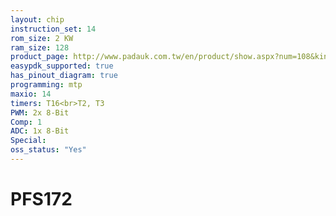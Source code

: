 ```yaml
---
layout: chip
instruction_set: 14
rom_size: 2 KW
ram_size: 128
product_page: http://www.padauk.com.tw/en/product/show.aspx?num=108&kind=42
easypdk_supported: true
has_pinout_diagram: true
programming: mtp
maxio: 14
timers: T16<br>T2, T3
PWM: 2x 8-Bit
Comp: 1
ADC: 1x 8-Bit
Special: 
oss_status: "Yes"
---
```


# PFS172
